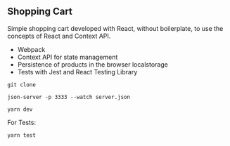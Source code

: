 ## Shopping Cart

Simple shopping cart developed with React, without boilerplate, to use the concepts of React and Context API.

- Webpack
- Context API for state management
- Persistence of products in the browser localstorage
- Tests with Jest and React Testing Library

```
git clone
```

```
json-server -p 3333 --watch server.json
```

```
yarn dev
```

For Tests: 

```
yarn test
```

